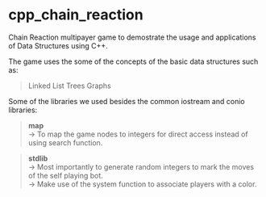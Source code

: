 # cpp_chain_reaction
Chain Reaction multipayer game to demostrate the usage and applications of Data Structures using C++.

The game uses the some of the concepts of the basic data structures such as:
> Linked List
> Trees
> Graphs

Some of the libraries we used besides the common iostream and conio libraries:

> <strong>map</strong><br/>
-> To map the game nodes to integers for direct access instead of using search function.

> <strong>stdlib</strong><br/>
-> Most importantly to generate random integers to mark the moves of the self playing bot.<br/>
-> Make use of the system function to associate players with a color.
